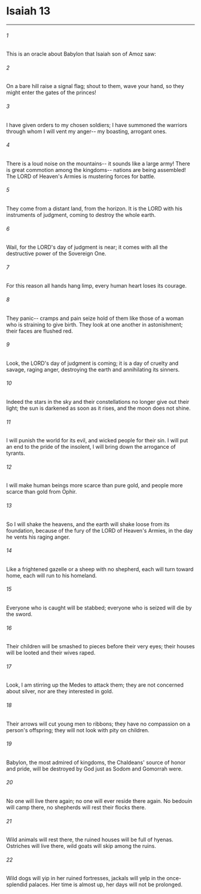 # Isaiah 13
***



###### 1 
This is an oracle about Babylon that Isaiah son of Amoz saw: 

###### 2 
On a bare hill raise a signal flag; shout to them, wave your hand, so they might enter the gates of the princes! 

###### 3 
I have given orders to my chosen soldiers; I have summoned the warriors through whom I will vent my anger-- my boasting, arrogant ones. 

###### 4 
There is a loud noise on the mountains-- it sounds like a large army! There is great commotion among the kingdoms-- nations are being assembled! The LORD of Heaven's Armies is mustering forces for battle. 

###### 5 
They come from a distant land, from the horizon. It is the LORD with his instruments of judgment, coming to destroy the whole earth. 

###### 6 
Wail, for the LORD's day of judgment is near; it comes with all the destructive power of the Sovereign One. 

###### 7 
For this reason all hands hang limp, every human heart loses its courage. 

###### 8 
They panic-- cramps and pain seize hold of them like those of a woman who is straining to give birth. They look at one another in astonishment; their faces are flushed red. 

###### 9 
Look, the LORD's day of judgment is coming; it is a day of cruelty and savage, raging anger, destroying the earth and annihilating its sinners. 

###### 10 
Indeed the stars in the sky and their constellations no longer give out their light; the sun is darkened as soon as it rises, and the moon does not shine. 

###### 11 
I will punish the world for its evil, and wicked people for their sin. I will put an end to the pride of the insolent, I will bring down the arrogance of tyrants. 

###### 12 
I will make human beings more scarce than pure gold, and people more scarce than gold from Ophir. 

###### 13 
So I will shake the heavens, and the earth will shake loose from its foundation, because of the fury of the LORD of Heaven's Armies, in the day he vents his raging anger. 

###### 14 
Like a frightened gazelle or a sheep with no shepherd, each will turn toward home, each will run to his homeland. 

###### 15 
Everyone who is caught will be stabbed; everyone who is seized will die by the sword. 

###### 16 
Their children will be smashed to pieces before their very eyes; their houses will be looted and their wives raped. 

###### 17 
Look, I am stirring up the Medes to attack them; they are not concerned about silver, nor are they interested in gold. 

###### 18 
Their arrows will cut young men to ribbons; they have no compassion on a person's offspring; they will not look with pity on children. 

###### 19 
Babylon, the most admired of kingdoms, the Chaldeans' source of honor and pride, will be destroyed by God just as Sodom and Gomorrah were. 

###### 20 
No one will live there again; no one will ever reside there again. No bedouin will camp there, no shepherds will rest their flocks there. 

###### 21 
Wild animals will rest there, the ruined houses will be full of hyenas. Ostriches will live there, wild goats will skip among the ruins. 

###### 22 
Wild dogs will yip in her ruined fortresses, jackals will yelp in the once-splendid palaces. Her time is almost up, her days will not be prolonged.
